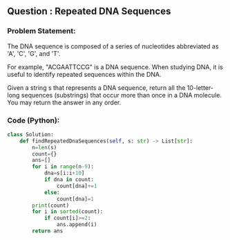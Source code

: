 ## Question : Repeated DNA Sequences

### Problem Statement:
The DNA sequence is composed of a series of nucleotides abbreviated as 'A', 'C', 'G', and 'T'.

For example, "ACGAATTCCG" is a DNA sequence.
When studying DNA, it is useful to identify repeated sequences within the DNA.

Given a string s that represents a DNA sequence, return all the 10-letter-long sequences (substrings) that occur more than once in a DNA molecule. You may return the answer in any order.

 
### Code (Python):
```python
class Solution:
    def findRepeatedDnaSequences(self, s: str) -> List[str]:
        n=len(s)
        count={}
        ans=[]
        for i in range(n-9):
            dna=s[i:i+10]
            if dna in count:
                count[dna]+=1
            else:
                count[dna]=1
        print(count)
        for i in sorted(count):
            if count[i]>=2:
                ans.append(i)
        return ans
        
        
